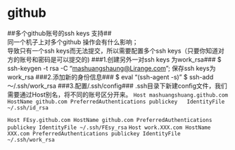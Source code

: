 github
======

##多个github账号的ssh keys 支持##							
同一个机子上对多个github 操作会有什么影响；						
导致只有一个ssh keys而无法提交，所以需要配置多个ssh keys（只要你知道对方的账号和密码是可以提交的)
###1.创建另外一对ssh keys 为work_rsa###
$ ssh-keygen -t rsa -C “mashuangshaung@Lirange.com”;
保存ssh keys为work_rsa
###2.添加新的身份信息###
$ eval “(ssh-agent -s)”
$ ssh-add ～/.ssh/work_rsa
###3.配置/.ssh/config###
.ssh目录下新建config文件，我们需要通过Host别名，将不同的账号区分开来。
`
Host mashuangshuang.github.com
	HostName github.com
	PreferredAuthentications publickey	
	IdentityFile ~/.ssh/id_rsa
`

`
Host FEsy.github.com
	HostName github.com
	PreferredAuthentications publickey
	IdentityFile ~/.ssh/FEsy_rsa
`
`
Host work.XXX.com
	HostName XXX.com
	PreferredAuthentications publickey
	IdentityFile ~/.ssh/work_rsa
`